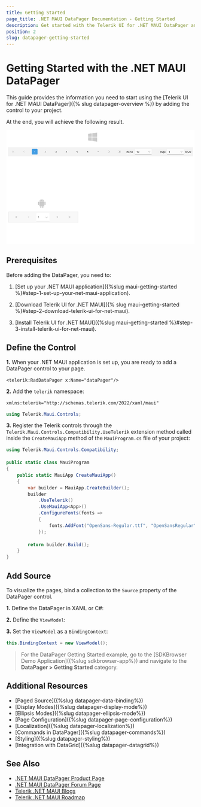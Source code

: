 ```yaml
---
title: Getting Started
page_title: .NET MAUI DataPager Documentation - Getting Started
description: Get started with the Telerik UI for .NET MAUI DataPager and add the control to your .NET MAUI project.
position: 2
slug: datapager-getting-started
---
```


# Getting Started with the .NET MAUI DataPager

This guide provides the information you need to start using the [Telerik UI for .NET MAUI DataPager]({% slug datapager-overview %}) by adding the control to your project.

At the end, you will achieve the following result.

![DataPager Getting Started](images/datapager-getting-started.png)

## Prerequisites

Before adding the DataPager, you need to:

1. [Set up your .NET MAUI application]({%slug maui-getting-started %}#step-1-set-up-your-net-maui-application).

1. [Download Telerik UI for .NET MAUI]({% slug maui-getting-started %}#step-2-download-telerik-ui-for-net-maui).

1. [Install Telerik UI for .NET MAUI]({%slug maui-getting-started %}#step-3-install-telerik-ui-for-net-maui).

## Define the Control

**1.** When your .NET MAUI application is set up, you are ready to add a DataPager control to your page.

```XAML
<telerik:RadDataPager x:Name="dataPager"/>
```
<snippet id='datapager-gettingstarted-csharp' />

**2.** Add the `telerik` namespace:

```XAML
xmlns:telerik="http://schemas.telerik.com/2022/xaml/maui"
```
```C#
using Telerik.Maui.Controls;
```

**3.** Register the Telerik controls through the `Telerik.Maui.Controls.Compatibility.UseTelerik` extension method called inside the `CreateMauiApp` method of the `MauiProgram.cs` file of your project:

```C#
using Telerik.Maui.Controls.Compatibility;

public static class MauiProgram
{
	public static MauiApp CreateMauiApp()
	{
		var builder = MauiApp.CreateBuilder();
		builder
			.UseTelerik()
			.UseMauiApp<App>()
			.ConfigureFonts(fonts =>
			{
				fonts.AddFont("OpenSans-Regular.ttf", "OpenSansRegular");
			});

		return builder.Build();
	}
}
```

## Add Source

To visualize the pages, bind a collection to the `Source` property of the DataPager control.

**1.** Define the DataPager in XAML or C#:

<snippet id='datapager-getting-started-xaml' />
<snippet id='datapager-gettingstarted-csharp' />

**2.** Define the `ViewModel`:

<snippet id='datapager-features-viewmodel' />

**3.** Set the `ViewModel` as a `BindingContext`:

```C#
this.BindingContext = new ViewModel();
```

> For the DataPager Getting Started example, go to the [SDKBrowser Demo Application]({%slug sdkbrowser-app%}) and navigate to the **DataPager > Getting Started** category.

## Additional Resources

- [Paged Source]({%slug datapager-data-binding%})
- [Display Modes]({%slug datapager-display-mode%})
- [Ellipsis Modes]({%slug datapager-ellipsis-mode%})
- [Page Configuration]({%slug datapager-page-configuration%})
- [Localization]({%slug datapager-localization%})
- [Commands in DataPager]({%slug datapager-commands%})
- [Styling]({%slug datapager-styling%})
- [Integration with DataGrid]({%slug datapager-datagrid%})

## See Also

- [.NET MAUI DataPager Product Page](https://www.telerik.com/maui-ui/datapager)
- [.NET MAUI DataPager Forum Page](https://www.telerik.com/forums/maui?tagId=1801)
- [Telerik .NET MAUI Blogs](https://www.telerik.com/blogs/mobile-net-maui)
- [Telerik .NET MAUI Roadmap](https://www.telerik.com/support/whats-new/maui-ui/roadmap)
